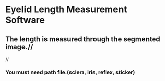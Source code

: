 # Eyelid Length Measurement Software


## The length is measured through the segmented image.//
//
<br>
### You must need path file.(sclera, iris, reflex, sticker)
